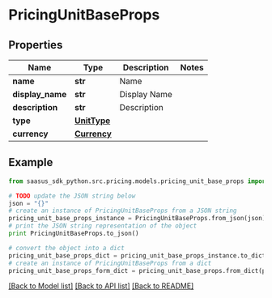 # PricingUnitBaseProps


## Properties
Name | Type | Description | Notes
------------ | ------------- | ------------- | -------------
**name** | **str** | Name | 
**display_name** | **str** | Display Name | 
**description** | **str** | Description | 
**type** | [**UnitType**](UnitType.md) |  | 
**currency** | [**Currency**](Currency.md) |  | 

## Example

```python
from saasus_sdk_python.src.pricing.models.pricing_unit_base_props import PricingUnitBaseProps

# TODO update the JSON string below
json = "{}"
# create an instance of PricingUnitBaseProps from a JSON string
pricing_unit_base_props_instance = PricingUnitBaseProps.from_json(json)
# print the JSON string representation of the object
print PricingUnitBaseProps.to_json()

# convert the object into a dict
pricing_unit_base_props_dict = pricing_unit_base_props_instance.to_dict()
# create an instance of PricingUnitBaseProps from a dict
pricing_unit_base_props_form_dict = pricing_unit_base_props.from_dict(pricing_unit_base_props_dict)
```
[[Back to Model list]](../README.md#documentation-for-models) [[Back to API list]](../README.md#documentation-for-api-endpoints) [[Back to README]](../README.md)



